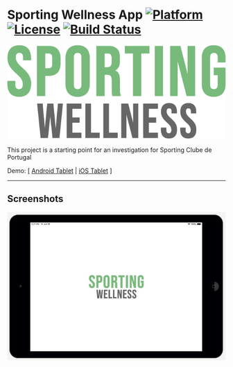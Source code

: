 # Sporting Wellness App     [![Platform](https://img.shields.io/badge/Platform-Flutter-yellow.svg)](https://flutter.io) [![License](https://img.shields.io/badge/License-MIT-red.svg)](https://opensource.org/licenses/MIT) [![Build Status](https://app.bitrise.io/app/a2aa166eecbc90f8/status.svg?token=lWwwlp7xODozAHNbKI8tWg)](https://app.bitrise.io/app/a2aa166eecbc90f8)

![](/assets/wellness.png?raw=true)   
  
This project is a starting point for an investigation for Sporting Clube de Portugal 

Demo: [ [Android Tablet](https://appetize.io/embed/a8t74cc7xxgvh44eh694xdw4f8?device=nexus9&scale=75&orientation=landscape&osVersion=8.1) | [iOS Tablet](https://appetize.io/embed/597ef28j9dcjhch8d26mbwagh4?device=ipadair2&scale=75&orientation=landscape&osVersion=12.2) ]

---

## Screenshots


![Alt text](/resources/Screens/iPad_1.jpg?raw=true)